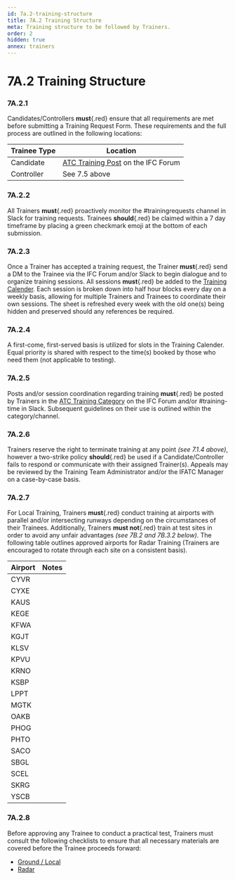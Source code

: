 ```yaml
---
id: 7a.2-training-structure
title: 7A.2 Training Structure
meta: Training structure to be followed by Trainers.
order: 2
hidden: true
annex: trainers
---
```


# 7A.2 Training Structure 



### 7A.2.1

Candidates/Controllers **must**{.red} ensure that all requirements are met before submitting a Training Request Form. These requirements and the full process are outlined in the following locations:

 

| **Trainee Type** | **Location**                             |
| ---------------- | ---------------------------------------- |
| Candidate        | [ATC Training Post](https://community.infiniteflight.com/t/atc-training/416531) on the IFC Forum |
| Controller       | See 7.5 above                            |



### 7A.2.2

All Trainers **must**{.red} proactively monitor the #trainingrequests channel in Slack for training requests. Trainees **should**{.red} be claimed within a 7 day timeframe by placing a green checkmark emoji at the bottom of each submission.



### 7A.2.3

Once a Trainer has accepted a training request, the Trainer **must**{.red} send a DM to the Trainee via the IFC Forum and/or Slack to begin dialogue and to organize training sessions. All sessions **must**{.red} be added to the [Training Calender](https://docs.google.com/spreadsheets/d/11xnWvhx1G5Tv-xumqSJP4_qz6j888fJ5M5v6URqvFLA/edit?usp=sharing). Each session is broken down into half hour blocks every day on a weekly basis, allowing for multiple Trainers and Trainees to coordinate their own sessions. The sheet is refreshed every week with the old one(s) being hidden and preserved should any references be required. 	



### 7A.2.4

A first-come, first-served basis is utilized for slots in the Training Calender. Equal priority is shared with respect to the time(s) booked by those who need them (not applicable to testing).	



### 7A.2.5

Posts and/or session coordination regarding training **must**{.red} be posted by Trainers in the [ATC Training Category](https://community.infiniteflight.com/c/training/37) on the IFC Forum and/or #training-time in Slack. Subsequent guidelines on their use is outlined within the category/channel.		



### 7A.2.6

Trainers reserve the right to terminate training at any point *(see 7.1.4 above)*, however a two-strike policy **should**{.red} be used if a Candidate/Controller fails to respond or communicate with their assigned Trainer(s). Appeals may be reviewed by the Training Team Administrator and/or the IFATC Manager on a case-by-case basis. 



### 7A.2.7

For Local Training, Trainers **must**{.red} conduct training at airports with parallel and/or intersecting runways depending on the circumstances of their Trainees. Additionally, Trainers **must not**{.red} train at test sites in order to avoid any unfair advantages *(see 7B.2 and 7B.3.2 below)*. The following table outlines approved airports for Radar Training (Trainers are encouraged to rotate through each site on a consistent basis). 



| Airport | Notes |
| ------- | ----- |
| CYVR    |       |
| CYXE    |       |
| KAUS    |       |
| KEGE    |       |
| KFWA    |       |
| KGJT    |       |
| KLSV    |       |
| KPVU    |       |
| KRNO    |       |
| KSBP    |       |
| LPPT    |       |
| MGTK    |       |
| OAKB    |       |
| PHOG    |       |
| PHTO    |       |
| SACO    |       |
| SBGL    |       |
| SCEL    |       |
| SKRG    |       |
| YSCB    |       |



### 7A.2.8

Before approving any Trainee to conduct a practical test, Trainers must consult the following checklists to ensure that all necessary materials are covered before the Trainee proceeds forward:

- [Ground / Local](https://docs.google.com/spreadsheets/d/1u4KhY7V5Vh2qucrD0tQcUEsOZsO39r9ZCBrXxUxLYow/edit?usp=sharing)
- [Radar](https://docs.google.com/document/d/1eTVIWBPwPFv0DuNsDk01gcX3ORtqlujPTvIDL-faxzE/edit?usp=sharing )